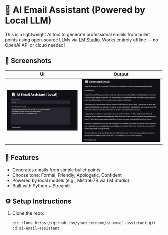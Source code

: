 # 📝 AI Email Assistant (Powered by Local LLM)

This is a lightweight AI tool to generate professional emails from bullet points using open-source LLMs via [LM Studio](https://lmstudio.ai). Works entirely offline — no OpenAI API or cloud needed!

## 📸 Screenshots

| UI | Output |
|----|--------|
| ![Main UI](1.png) | ![Generated Email](3.png) |

## 🚀 Features

- Generates emails from simple bullet points
- Choose tone: Formal, Friendly, Apologetic, Confident
- Powered by local models (e.g., Mistral-7B via LM Studio)
- Built with Python + Streamlit

## ⚙️ Setup Instructions

1. Clone the repo:
   ```bash
   git clone https://github.com/yourusername/ai-email-assistant.git
   cd ai-email-assistant
